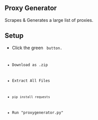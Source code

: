 ## Proxy Generator
Scrapes &amp; Generates a large list of proxies.

## Setup
+ Click the green <Code> button.

+ Download as .zip

+ Extract All Files

+ ``` ph
  pip install requests
  ```

+ Run "proxygenerator.py"
